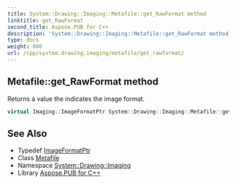 ```yaml
---
title: System::Drawing::Imaging::Metafile::get_RawFormat method
linktitle: get_RawFormat
second_title: Aspose.PUB for C++
description: 'System::Drawing::Imaging::Metafile::get_RawFormat method. Returns a value the indicates the image format in C++.'
type: docs
weight: 800
url: /cpp/system.drawing.imaging/metafile/get_rawformat/
---
```

## Metafile::get_RawFormat method


Returns a value the indicates the image format.

```cpp
virtual Imaging::ImageFormatPtr System::Drawing::Imaging::Metafile::get_RawFormat() const override
```

## See Also

* Typedef [ImageFormatPtr](../../imageformatptr/)
* Class [Metafile](../)
* Namespace [System::Drawing::Imaging](../../)
* Library [Aspose.PUB for C++](../../../)
